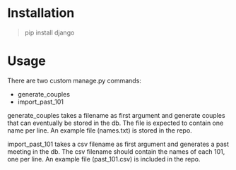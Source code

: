 Installation
============

>pip install django

Usage
=====
There are two custom manage.py commands:

* generate_couples
* import_past_101

generate_couples takes a filename as first argument and generate couples that can eventually be stored in the db. The file is expected to contain one name per line. An example file (names.txt) is stored in the repo.

import_past_101 takes a csv filename as first argument and generates a past meeting in the db. The csv filename should contain the names of each 101, one per line. An example file (past_101.csv) is included in the repo.